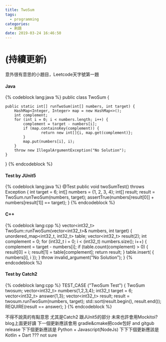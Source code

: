 ```yaml
---
title: TwoSum
tags:
  - programming
categories:
  - 刷題
date: 2019-03-24 16:46:50
---
```



# (持續更新)
意外很有意思的小題目，Leetcode天字號第一題

#### Java
{% codeblock lang:java %}
public class TwoSum {

    public static int[] runTwoSum(int[] numbers, int target) {
        HashMap<Integer, Integer> map = new HashMap<>();
        int complement;
        for (int i = 0; i < numbers.length; i++) {
            complement = target - numbers[i];
            if (map.containsKey(complement)) {
                    return new int[]{i, map.get(complement)};
            }
            map.put(numbers[i], i);
        }
        throw new IllegalArgumentException("No Solution");
    }

}
{% endcodeblock %}
#### Test by JUnit5
{% codeblock lang:java %}
@Test
public void twoSumTest() throws Exception {
    int target = 6;
    int[] numbers = {1, 2, 3, 4};
    int[] result;
    result = TwoSum.runTwoSum(numbers, target);
    assertTrue(numbers[result[0]] + numbers[result[1]] == target);
}
{% endcodeblock %}

#### C++
{% codeblock lang:cpp %}
vector<int32_t> TwoSum::runTwoSum(vector<int32_t>& numbers, int target) {
    unordered_map<int32_t, int32_t> table;
    vector<int32_t> result(2);
    int complement = 0;
    for (int32_t i = 0; i < (int32_t) numbers.size(); i++) {
        complement = target - numbers[i];
        if (table.count(complement) > 0) {
            result[0] = i;
            result[1] = table[complement];
            return result;
        }
        table.insert( { numbers[i], i });
    }
    throw invalid_argument("No Solution");
}
{% endcodeblock %}

#### Test by Catch2
{% codeblock lang:cpp %}
TEST_CASE ("TwoSum Test") {
    TwoSum twosum;
    vector<int32_t> numbers{1,2,3,4};
    int32_t target = 6;
    vector<int32_t> answer{1,3};
    vector<int32_t> result;
    result = twosum.runTwoSum(numbers, target);
    std::sort(result.begin(), result.end());
    REQUIRE(result == answer);
}
{% endcodeblock %}

不得不說真的有點意思
尤其是Catch2 跟JUnit5的部分
未來也許會用Mockitoi? blog上面更好讀
下一個更新應該會用 gradle&cmake把code包好 and gitgub release
下下個更新應該是 Python + Javascript(NodeJs)
下下下個更新應該是 Kotlin + Dart ??? not sure
